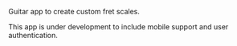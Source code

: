 Guitar app to create custom fret scales.

This app is under development to include mobile support and user authentication.
